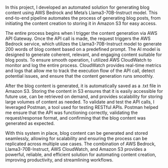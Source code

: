 In this project, I developed an automated solution for generating blog content using AWS Bedrock and Meta’s Llama3-70B-Instruct model. This end-to-end pipeline automates the process of generating blog posts, from initiating the content creation to storing it in Amazon S3 for easy access.

The entire process begins when I trigger the content generation via AWS API Gateway. Once the API call is made, the request triggers the AWS Bedrock service, which utilizes the Llama3-70B-Instruct model to generate 200 words of blog content based on a predefined prompt. The AI model is designed to generate coherent, relevant, and engaging content suitable for blog posts. To ensure smooth operation, I utilized AWS CloudWatch to monitor and log the entire process. CloudWatch provides real-time metrics and logs that allow me to track the execution flow of the API call, detect potential issues, and ensure that the content generation runs smoothly.

After the blog content is generated, it is automatically saved as a .txt file in Amazon S3. Storing the content in S3 ensures that it is easily accessible for future use, can be retrieved on demand, and provides scalability for storing large volumes of content as needed. To validate and test the API calls, I leveraged Postman, a tool used for testing RESTful APIs. Postman helped me ensure that the API was functioning correctly, validating the request/response format, and confirming that the blog content was generated as expected.

With this system in place, blog content can be generated and stored seamlessly, allowing for scalability and ensuring the process can be replicated across multiple use cases. The combination of AWS Bedrock, Llama3-70B-Instruct, AWS CloudWatch, and Amazon S3 provides a powerful, reliable, and efficient solution for automating content creation, improving productivity, and streamlining workflows.
